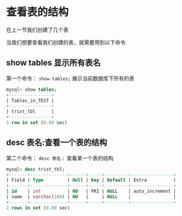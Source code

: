 # 查看表的结构

在上一节我们创建了几个表

当我们想要查看我们创建的表，就需要用到以下命令

## show tables 显示所有表名

第一个命令： `show tables;` 展示当前数据库下所有的表

```sql
mysql> show tables;
+----------------+
| Tables_in_TEST |
+----------------+
| trist_tbl      |
+----------------+
1 row in set (0.00 sec)
```

## desc 表名:查看一个表的结构

第二个命令： `desc 表名；` 查看某一个表的结构

```sql
mysql> desc trist_tbl;
+-------+--------------+------+-----+---------+----------------+
| Field | Type         | Null | Key | Default | Extra          |
+-------+--------------+------+-----+---------+----------------+
| id    | int          | NO   | PRI | NULL    | auto_increment |
| name  | varchar(100) | NO   |     | NULL    |                |
+-------+--------------+------+-----+---------+----------------+
2 rows in set (0.00 sec)
```